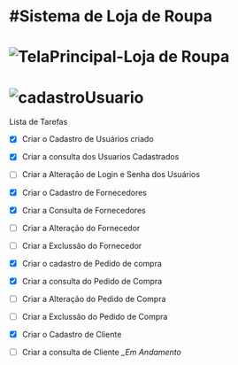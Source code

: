 #__Sistema de Loja de Roupa__
===

![TelaPrincipal-Loja de Roupa](https://user-images.githubusercontent.com/61259982/89688584-e1bcbe00-d8d8-11ea-81ef-1d7e37a41d53.png)
====
![cadastroUsuario](https://user-images.githubusercontent.com/61259982/89688823-60196000-d8d9-11ea-966c-d1354835bc7a.png)
====


Lista de Tarefas

- [x] Criar o Cadastro de Usuários criado
- [x] Criar a consulta dos Usuarios Cadastrados
- [ ] Criar a Alteração de Login e Senha dos Usuários
- [x] Criar o Cadastro de Fornecedores
- [x] Criar a Consulta de Fornecedores
- [ ] Criar a Alteração do Fornecedor
- [ ] Criar a Exclussão do Fornecedor
- [x] Criar o cadastro de Pedido de compra
- [x] Criar a consulta do Pedido de Compra
- [ ] Criar a Alteração do Pedido de Compra
- [ ] Criar a Exclussão do Pedido de Compra
- [x] Criar o Cadastro de Cliente
- [ ] Criar a consulta de Cliente *__Em Andamento_*




